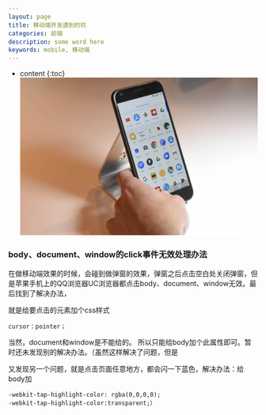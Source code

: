 ```yaml
---
layout: page
title: 移动端开发遇到的坑
categories: 前端
description: some word here
keywords: mobile, 移动端
---
```

* content
{:toc}
![](/media/a7aa6ff5435d5e1_size59_w1200_h799.jpg)




### body、document、window的click事件无效处理办法
在做移动端效果的时候，会碰到做弹窗的效果，弹窗之后点击空白处关闭弹窗，但是苹果手机上的QQ浏览器UC浏览器都点击body、document、window无效。最后找到了解决办法，

就是给要点击的元素加个css样式

`cursor：pointer；`

 当然，document和window是不能给的。 所以只能给body加个此属性即可。暂时还未发现别的解决办法。（虽然这样解决了问题，但是

又发现另一个问题，就是点击页面任意地方，都会闪一下蓝色，解决办法：给body加

```
-webkit-tap-highlight-color: rgba(0,0,0,0); 
-webkit-tap-highlight-color:transparent;）
```


